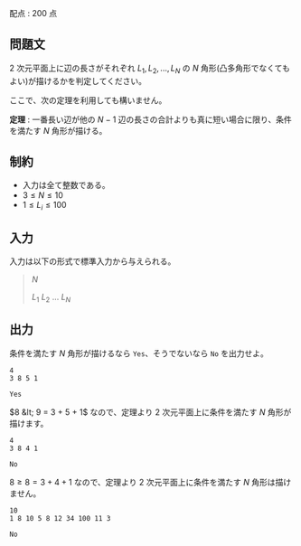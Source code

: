 配点 : $200$ 点

## 問題文

$2$ 次元平面上に辺の長さがそれぞれ $L_1, L_2, ..., L_N$ の $N$ 角形(凸多角形でなくてもよい)が描けるかを判定してください。

ここで、次の定理を利用しても構いません。

**定理** : 一番長い辺が他の $N-1$ 辺の長さの合計よりも真に短い場合に限り、条件を満たす $N$ 角形が描ける。

## 制約

- 入力は全て整数である。
- $3 \leq N \leq 10$
- $1 \leq L_i \leq 100$

## 入力

入力は以下の形式で標準入力から与えられる。

> $N$
> 
> $L_1$ $L_2$ $...$ $L_N$

## 出力

条件を満たす $N$ 角形が描けるなら `Yes`、そうでないなら `No` を出力せよ。

```input1
4
3 8 5 1
```

```output1
Yes
```

$8 &lt; 9 = 3 + 5 + 1$ なので、定理より $2$ 次元平面上に条件を満たす $N$ 角形が描けます。

```input2
4
3 8 4 1
```

```output2
No
```

$8 \geq 8 = 3 + 4 + 1$ なので、定理より $2$ 次元平面上に条件を満たす $N$ 角形は描けません。

```input3
10
1 8 10 5 8 12 34 100 11 3
```

```output3
No
```